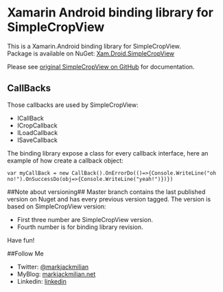 # Xamarin Android binding library for SimpleCropView

This is a Xamarin.Android binding library for SimpleCropView.   
Package is available on NuGet: [Xam.Droid.SimpleCropView](https://www.nuget.org/packages/Xam.Droid.SimpleCropView)

Please see [original SimpleCropView on GitHub](https://github.com/IsseiAoki/SimpleCropView) for documentation.


## CallBacks
Those callbacks are used by SimpleCropView:

 - ICallBack
 - ICropCallback
 - ILoadCallback
 - ISaveCallback

The binding library expose a class for every callback interface, here an example of how create a callback object:

	var myCallBack = new CallBack().OnErrorDo(()=>{Console.WriteLine("oh no!").OnSuccessDo(obj=>{Console.WriteLine("yeah!")})})


##Note about versioning##
Master branch contains the last published version on Nuget and has every previous version tagged.
The version is based on SimpleCropView version:

 - First three number are SimpleCropView version.
 - Fourth number is for binding library revision.

 Have fun!

##Follow Me

 - Twitter: [@markjackmilian](https://twitter.com/markjackmilian)
 - MyBlog: [markjackmilian.net](http://markjackmilian.net/blog)
 - Linkedin: [linkedin](https://www.linkedin.com/in/marco-giacomo-milani)